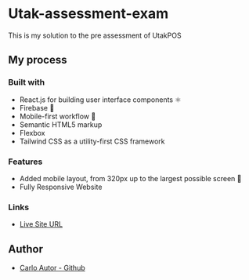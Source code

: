 # Utak-assessment-exam

This is my solution to the pre assessment of UtakPOS

## My process

### Built with

-   React.js for building user interface components ⚛
-   Firebase 🚀
-   Mobile-first workflow 📱
-   Semantic HTML5 markup
-   Flexbox
-   Tailwind CSS as a utility-first CSS framework

### Features

-   Added mobile layout, from 320px up to the largest possible screen 📱
-   Fully Responsive Website

### Links

-   [Live Site URL](https://utak-inventory-system.vercel.app)

## Author

-   [Carlo Autor - Github](https://github.com/A14313)
